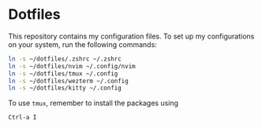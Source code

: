 # Dotfiles

This repository contains my configuration files. To set up my configurations on your system, run the following commands:

```bash
ln -s ~/dotfiles/.zshrc ~/.zshrc
ln -s ~/dotfiles/nvim ~/.config/nvim
ln -s ~/dotfiles/tmux ~/.config
ln -s ~/dotfiles/wezterm ~/.config
ln -s ~/dotfiles/kitty ~/.config
```

To use `tmux`, remember to install the packages using

```bash
Ctrl-a I
```
